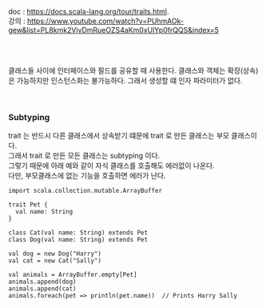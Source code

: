 doc : https://docs.scala-lang.org/tour/traits.html.    
강의 : https://www.youtube.com/watch?v=PUhmAOk-gew&list=PL8kmk2VivDmRueOZS4aKm0xUlYp0frQQS&index=5


<br/><br/>

클래스들 사이에 인터페이스와 필드를 공유할 때 사용한다. 클래스와 객체는 확장(상속)은 가능하지만 인스턴스화는 불가능하다. 그래서 생성할 떄 인자 파라미터가 없다.    

<br/>

### Subtyping
trait 는 반드시 다른 클래스에서 상속받기 떄문에 trait 로 만든 클래스는 부모 클래스이다.    
그래서 trait 로 만든 모든 클래스는 subtyping 이다.    
그렇기 때문에 아래 예와 같이 자식 클래스를 호출해도 에러없이 나온다.    
다만, 부모클래스에 없는 기능을 호출하면 에러가 난다.
```
import scala.collection.mutable.ArrayBuffer

trait Pet {
  val name: String
}

class Cat(val name: String) extends Pet
class Dog(val name: String) extends Pet

val dog = new Dog("Harry")
val cat = new Cat("Sally")

val animals = ArrayBuffer.empty[Pet]
animals.append(dog)
animals.append(cat)
animals.foreach(pet => println(pet.name))  // Prints Harry Sally
```
